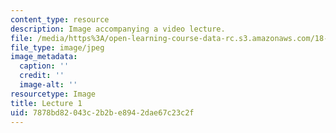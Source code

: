 ```yaml
---
content_type: resource
description: Image accompanying a video lecture.
file: /media/https%3A/open-learning-course-data-rc.s3.amazonaws.com/18-01-single-variable-calculus-fall-2006/7878bd82043c2b2be8942dae67c23c2f_lec01.jpg
file_type: image/jpeg
image_metadata:
  caption: ''
  credit: ''
  image-alt: ''
resourcetype: Image
title: Lecture 1
uid: 7878bd82-043c-2b2b-e894-2dae67c23c2f
---
```

